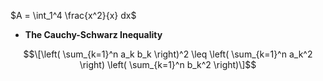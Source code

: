 $A = \int_1^4 \frac{x^2}{x} dx$


 + **The Cauchy-Schwarz Inequality**
```math
\[\left( \sum_{k=1}^n a_k b_k \right)^2 \leq \left( \sum_{k=1}^n a_k^2 \right) \left( \sum_{k=1}^n b_k^2 \right)\]
```


